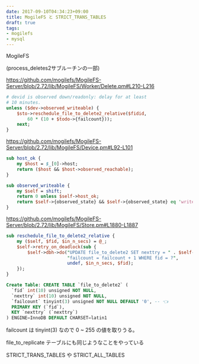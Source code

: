 ```yaml
---
date: 2017-09-10T04:34:23+09:00
title: MogileFS と STRICT_TRANS_TABLES
draft: true
tags:
- mogilefs
- mysql
---
```

MogileFS 

(process_deletes2サブルーチンの一部)

https://github.com/mogilefs/MogileFS-Server/blob/2.72/lib/MogileFS/Worker/Delete.pm#L210-L216

```perl
# devid is observed down/readonly: delay for at least
# 10 minutes.
unless ($dev->observed_writeable) {
    $sto->reschedule_file_to_delete2_relative($fidid,
        60 * (10 + $todo->{failcount}));
    next;
}
```

https://github.com/mogilefs/MogileFS-Server/blob/2.72/lib/MogileFS/Device.pm#L92-L101

```perl
sub host_ok {
    my $host = $_[0]->host;
    return ($host && $host->observed_reachable);
}

sub observed_writeable {
    my $self = shift;
    return 0 unless $self->host_ok;
    return $self->{observed_state} && $self->{observed_state} eq 'writeable';
}
```

https://github.com/mogilefs/MogileFS-Server/blob/2.72/lib/MogileFS/Store.pm#L1880-L1887

```perl
sub reschedule_file_to_delete2_relative {
    my ($self, $fid, $in_n_secs) = @_;
    $self->retry_on_deadlock(sub {
        $self->dbh->do("UPDATE file_to_delete2 SET nexttry = " . $self->unix_timestamp . " + ?, " .
                       "failcount = failcount + 1 WHERE fid = ?",
                       undef, $in_n_secs, $fid);
    });
}
```

```sql
Create Table: CREATE TABLE `file_to_delete2` (
  `fid` int(10) unsigned NOT NULL,
  `nexttry` int(10) unsigned NOT NULL,
  `failcount` tinyint(3) unsigned NOT NULL DEFAULT '0', -- 👈
  PRIMARY KEY (`fid`),
  KEY `nexttry` (`nexttry`)
) ENGINE=InnoDB DEFAULT CHARSET=latin1
```

failcount は tinyint(3) なので 0 ~ 255 の値を取りうる。

file\_to\_replicate テーブルにも同じようなことをやっている

STRICT\_TRANS\_TABLES や STRICT\_ALL\_TABLES
